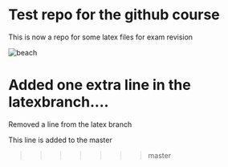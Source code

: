 # Test repo for the github course

This is now a repo for some latex files for exam revision

![beach](https://cdn.pixabay.com/photo/2016/10/05/21/04/beach-1717635_640.jpg)

Added one extra line in the latexbranch....
=======
Removed a line from the latex branch

This line is added to the master
>>>>>>> master
